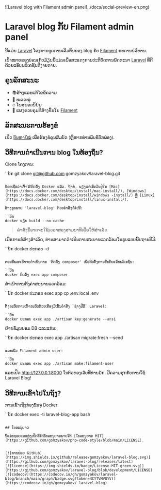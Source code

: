 ![Laravel blog with Filament admin panel]../docs/social-preview-en.png)

# Laravel blog ກັບ Filament admin panel

ນີ້​ແມ່ນ [Laravel](https://laravel.com) ໂຄງ​ການ​ຊຸດ​ການ​ເລີ່ມ​ຕົ້ນ​ຂອງ blog ກັບ [Filament](https://filamentphp.com) ກະ​ດານ​ບໍ​ລິ​ຫານ.

ເປົ້າໝາຍຂອງບ່ອນເກັບມ້ຽນນີ້ແມ່ນເພື່ອສະແດງການປະຕິບັດການພັດທະນາ [Laravel](https://laravel.com) ທີ່ດີດ້ວຍແອັບພລິເຄຊັນທີ່ງ່າຍດາຍ.

## ຄຸນ​ລັກ​ສະ​ນະ

- 📚ສ້າງແລະແກ້ໄຂຂໍ້ຄວາມ
- 🥑 ໝວດໝູ່
- 🔥 ໂພສຍອດນິຍົມ
- 🎉 ແຜງຄວບຄຸມທີ່ສ້າງຂຶ້ນໃນ [Filament](https://filamentphp.com)

## ລັກສະນະການຮ້ອງຂໍ

ເປີດ [ບັນຫາໃໝ່](https://github.com/gomzyakov/laravel-blog/issues/new) ເພື່ອຮ້ອງຂໍຄຸນສົມບັດ (ຫຼືຫາກທ່ານພົບຂໍ້ບົກພ່ອງ).

## ວິທີການດໍາເນີນການ blog ໃນທ້ອງຖິ່ນ?

Clone ໂຄງ​ການ​:

``ບັກ
git clone git@github.com:gomzyakov/laravel-blog.git
```

ຂ້ອຍເຊື່ອວ່າເຈົ້າໄດ້ຕິດຕັ້ງ Docker ແລ້ວ. ຖ້າບໍ່, ພຽງແຕ່ເຮັດມັນຢູ່ໃນ [Mac](https://docs.docker.com/desktop/install/mac-install/), [Windows](https://docs.docker.com/desktop/install/windows -install/) ຫຼື [Linux](https://docs.docker.com/desktop/install/linux-install/).

ສ້າງຮູບພາບ 'laravel-blog' ດ້ວຍຄໍາສັ່ງຕໍ່ໄປນີ້:

``ບັກ
docker ຂຽນ build --no-cache
```

> ຄຳສັ່ງນີ້ອາດຈະໃຊ້ເວລາສອງສາມນາທີເພື່ອໃຫ້ສຳເລັດ.

ເມື່ອ​ການ​ກໍ່​ສ້າງ​ສໍາ​ເລັດ​, ທ່ານ​ສາ​ມາດ​ດໍາ​ເນີນ​ການ​ສະ​ພາບ​ແວດ​ລ້ອມ​ໃນ​ຮູບ​ແບບ​ພື້ນ​ຖານ​ທີ່​ມີ​:

``ບັກ
docker ປະກອບ -d
```

ຕອນນີ້ພວກເຮົາຈະດໍາເນີນການ 'ຕິດຕັ້ງ composer' ເພື່ອຕິດຕັ້ງການຂຶ້ນກັບແອັບພລິເຄຊັນ:

``ບັກ
docker ຕິດຕັ້ງ exec app composer
```

ສຳເນົາການຕັ້ງຄ່າສະພາບແວດລ້ອມ:

``ບັກ
docker ປະກອບ exec app cp .env.local .env
```

ຕັ້ງລະຫັດການເຂົ້າລະຫັດດ້ວຍເຄື່ອງມືເສັ້ນຄໍາສັ່ງ `ຊ່າງຝີມື` Laravel:

``ບັກ
docker ປະກອບ exec app ./artisan key:generate --ansi
```

ຍ້າຍຂໍ້ມູນປອມ DB ແລະແກ່ນ:

``ບັກ
docker ປະກອບ exec app ./artisan migrate:fresh --seed
```

ແລະເພີ່ມ Filament admin user:

``ບັກ
docker ປະກອບ exec app ./artisan make:filament-user
```

ແລະເປີດ http://127.0.0.1:8000 ໃນຕົວທ່ອງເວັບທີ່ທ່ານມັກ. ມີຄວາມສຸກກັບການໃຊ້ Laravel Blog!

## ວິທີການເຂົ້າໄປໃນຖັງ?

ການເຂົ້າເຖິງກ່ອງບັນຈຸ Docker:

``ບັກ
docker exec -ti laravel-blog-app bash
```

## ໃບອະນຸຍາດ

ນີ້ແມ່ນຊອບແວແຫຼ່ງເປີດທີ່ໄດ້ຮັບອະນຸຍາດພາຍໃຕ້ [ໃບອະນຸຍາດ MIT](https://github.com/gomzyakov/php-code-style/blob/main/LICENSE).


[![ການປ່ອຍ GitHub](https://img.shields.io/github/release/gomzyakov/laravel-blog.svg)](https://github.com/gomzyakov/laravel-blog/releases/latest)
[![license](https://img.shields.io/badge/License-MIT-green.svg)](https://github.com/gomzyakov/laravel-blog/blob/development/LICENSE)
[![codecov](https://codecov.io/gh/gomzyakov/laravel-blog/branch/main/graph/badge.svg?token=4CYTVMVUYV)](https://codecov.io/gh/gomzyakov/ laravel-blog)

